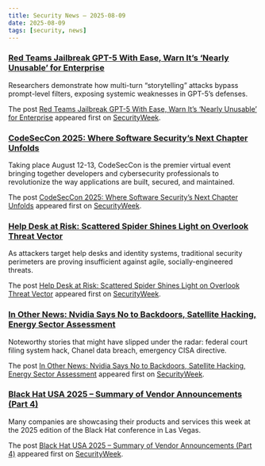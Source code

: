 ```yaml
---
title: Security News – 2025-08-09
date: 2025-08-09
tags: [security, news]
---
```


### [Red Teams Jailbreak GPT-5 With Ease, Warn It’s ‘Nearly Unusable’ for Enterprise](https://www.securityweek.com/red-teams-breach-gpt-5-with-ease-warn-its-nearly-unusable-for-enterprise/)

<p>Researchers demonstrate how multi-turn “storytelling” attacks bypass prompt-level filters, exposing systemic weaknesses in GPT-5’s defenses.</p>
<p>The post <a href="https://www.securityweek.com/red-teams-breach-gpt-5-with-ease-warn-its-nearly-unusable-for-enterprise/">Red Teams Jailbreak GPT-5 With Ease, Warn It&#8217;s ‘Nearly Unusable’ for Enterprise</a> appeared first on <a href="https://www.securityweek.com">SecurityWeek</a>.</p>

### [CodeSecCon 2025: Where Software Security’s Next Chapter Unfolds](https://www.securityweek.com/codeseccon-2025-where-software-securitys-next-chapter-unfolds/)

<p>Taking place August 12-13, CodeSecCon is the premier virtual event bringing together developers and cybersecurity professionals to revolutionize the way applications are built, secured, and maintained.</p>
<p>The post <a href="https://www.securityweek.com/codeseccon-2025-where-software-securitys-next-chapter-unfolds/">CodeSecCon 2025: Where Software Security’s Next Chapter Unfolds</a> appeared first on <a href="https://www.securityweek.com">SecurityWeek</a>.</p>

### [Help Desk at Risk: Scattered Spider Shines Light on Overlook Threat Vector](https://www.securityweek.com/help-desk-at-risk-scattered-spider-shines-light-on-overlook-threat-vector/)

<p>As attackers target help desks and identity systems, traditional security perimeters are proving insufficient against agile, socially-engineered threats.</p>
<p>The post <a href="https://www.securityweek.com/help-desk-at-risk-scattered-spider-shines-light-on-overlook-threat-vector/">Help Desk at Risk: Scattered Spider Shines Light on Overlook Threat Vector</a> appeared first on <a href="https://www.securityweek.com">SecurityWeek</a>.</p>

### [In Other News: Nvidia Says No to Backdoors, Satellite Hacking, Energy Sector Assessment](https://www.securityweek.com/in-other-news-nvidia-says-no-to-backdoors-satellite-hacking-energy-sector-assessment/)

<p>Noteworthy stories that might have slipped under the radar: federal court filing system hack, Chanel data breach, emergency CISA directive.</p>
<p>The post <a href="https://www.securityweek.com/in-other-news-nvidia-says-no-to-backdoors-satellite-hacking-energy-sector-assessment/">In Other News: Nvidia Says No to Backdoors, Satellite Hacking, Energy Sector Assessment</a> appeared first on <a href="https://www.securityweek.com">SecurityWeek</a>.</p>

### [Black Hat USA 2025 – Summary of Vendor Announcements (Part 4)](https://www.securityweek.com/black-hat-usa-2025-summary-of-vendor-announcements-part-4/)

<p>Many companies are showcasing their products and services this week at the 2025 edition of the Black Hat conference in Las Vegas.</p>
<p>The post <a href="https://www.securityweek.com/black-hat-usa-2025-summary-of-vendor-announcements-part-4/">Black Hat USA 2025 – Summary of Vendor Announcements (Part 4)</a> appeared first on <a href="https://www.securityweek.com">SecurityWeek</a>.</p>

